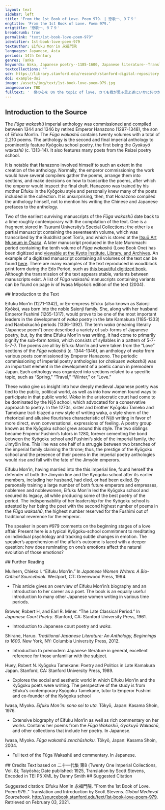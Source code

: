 ```yaml
---
layout: text
sidebar: left
title: 'From the 1st Book of Love. Poem 979. | 戀歌一、９７９'
engtitle: 'From the 1st Book of Love. Poem 979.'
origtitle: '戀歌一、９７９'
breadcrumb: true
permalink: "text/1st-book-love-poem-979"
identifier: 1st-book-love-poem-979
textauthor: Eifuku Mon'in 永福門院
languages: Japanese, Asia
periods: 14th Century
genres: Tanka
keywords: Waka, Japanese poetry--1185-1600, Japanese literature--Translations into English
textcollections: ""
sdr: https://library.stanford.edu/research/stanford-digital-repository 
doi: example-doi 
image: /assets/img/text/1st-book-love-poem-979.jpg
imagesource: TBD 
fulltext: '  戀の心を On the topic of love. さても我が思ふ思よ遂にいかに何のかひなき詠のみして Well, well, here I am,so many feelings I feel!What will become of them,with this good-for-nothinggaze I keep giving my thoughts? '
---
```

## Introduction to the Source 
<p>The <em>Fūga wakashū</em> imperial anthology was commissioned and compiled between 1344 and 1346 by retired Emperor Hanazono (1297-1348), the son of Eifuku Mon’in. The <em>Fūga wakashū</em> contains twenty volumes with a total of 2,210 poems. The anthology is the second and final imperial anthology to prominently feature Kyōgoku school poetry, the first being the <em>Gyokuyō wakashū</em> (c. 1313-14). It also features many poets from the Reizei poetry school.</p> <p>It is notable that Hanazono involved himself to such an extent in the creation of the anthology. Normally, the emperor commissioning the work would have several compilers gather the poems, arrange them into sections, and make decisions on how to transcribe the poems, after which the emperor would inspect the final draft. Hanazono was trained by his mother Eifuku in the Kyōgoku style and personally knew many of the poets included in the collection. It is unsurprising, then, that Honazono compiled the anthology himself, not to mention his writing the Chinese and Japanese prefaces to the anthology.</p> <p>Two of the earliest surviving manuscripts of the<em> Fūga wakashū</em> date back to a time roughly contemporary with the compilation of the text. One is a fragment stored in <a href="http://library.tsurumi-u.ac.jp/opac/opac_link/bibid/1000064153">Tsurumi University’s Special Collections</a>; the other is a partial manuscript containing the seventeenth volume, which was transcribed by the Buddhist poet Ton’a, and which is stored at the <a href="https://core.ac.uk/download/pdf/235263481.pdf">Itsuō Art Museum in Ōsaka</a>. A later manuscript produced in the late Muromachi period containing the tenth volume of <em>Fūga wakashū </em>(Love Book One) has been digitized and <a href="http://www.archives.kyoto.jp/websearchpe/detail?cls=152_old_books_catalog&pkey=0000000144">viewable at the Kyoto Institute, Library, and Archives</a>. An example of a digitized manuscript containing all volumes of the text can be found <a href="https://kotenseki.nijl.ac.jp/biblio/200006882/viewer/115">here</a>. There are many examples of the text reproduced in woodblock print form during the Edo Period, such as <a href="http://dl.ndl.go.jp/info:ndljp/pid/2579178">this beautiful digitized book</a>. Although the transmission of the text appears stable, variants between manuscripts exist. A list of <em>Fūga wakashū</em> manuscripts containing variants can be found on page iv of Iwasa Miyoko’s edition of the text (2004).</p>
## Introduction to the Text 
<p>Eifuku Mon’in (1271-1342), or Ex-empress Eifuku (also known as Saionji Kyōko), was born into the noble Saionji family. She, along with her husband Emperor Fushimi (1265-1317), would prove to be one of the most important leaders in the development of <em>waka</em> poetry in the late Kamakura (1185-1333) and Nanbokuchō periods (1336-1392). The term <em>waka</em> (meaning literally “Japanese poem”) once described a variety of sub-forms of Japanese poetry, but, by the time Eifuku Mon’in was writing, it had come to primarily signify the sub-form <em>tanka</em>, which consists of syllables in a pattern of 5-7-5-7-7. The poems are all by Eifuku Mon’in and were taken from the “Love” sections of the <em>Fūga wakashū</em> (c. 1344-1346), an anthology of <em>waka</em> from various poets commissioned by Emperor Hanazono. The periodic commissioning of imperial poetry anthologies (or <em>chokusen wakashū</em>) was an important element in the development of a poetic canon in premodern Japan. Each anthology was organized into sections related to a specific topic, such as “Spring,” “Travel,” “Winter,” or “Love.”</p> <p>These <em>waka</em> give us insight into how deeply medieval Japanese poetry was tied to the public, political world, as well as into how women found ways to participate in that public world. <em>Waka</em> in the aristocratic court had come to be dominated by the Nijō school, which advocated for a conservative approach to poetry. In the 1270s, sister and brother Kyōgoku Tameko and Tamekane trail-blazed a new style of writing waka, a style shorn of the rhetorical and allusive flourishes characteristic of Nijō writing in favor of more direct, even conversational, expressions of feeling. A poetry group known as the Kyōgoku school grew around this style. The two siblings became Emperor Fushimi’s tutors in 1280, forever cementing the bond between the Kyōgoku school and Fushimi’s side of the imperial family, the Jimyōin line. This line was one half of a struggle between two branches of the imperial family claiming the throne; thus, the prestige of the Kyōgoku school and the presence of their poems in the imperial poetry anthologies would rise and fall with the fate of the Jimyōin emperors.</p> <p>Eifuku Mon’in, having married into the this imperial line, found herself the defender of both the Jimyōin line and the Kyōgoku school after its earlier members, including her husband, had died, or had been exiled. By personally training a large number of both future emperors and empresses, noblemen and noblewomen, Eifuku Mon’in led the Kyōgoku school and secured its legacy, all while producing some of the best poetry of the period. The indispensability of her leadership for the Kyōgoku school is attested by her being the poet with the second highest number of poems in the <em>Fūga wakashū</em>, the highest number reserved for the Fushimi out of traditional reverence for the emperor.</p> <p dir="ltr" id="docs-internal-guid-853df79a-7fff-5a7a-57da-c38b98a79986">The speaker in poem #979 comments on the beginning stages of a love affair. Present here is a typical Kyōgoku-school commitment to meditating on individual psychology and tracking subtle changes in emotion. The speaker’s apprehension of the affair’s outcome is laced with a deeper question: how does ruminating on one’s emotions affect the natural evolution of those emotions?</p>
## Further Reading 
<p>Mulhern, Chieko I. “Eifuku Mon’in.” In <em>Japanese Women Writers: A Bio- Critical Sourcebook.</em> Westport, CT: Greenwood Press, 1994.</p> <ul> <li>This article gives an overview of Eifuku Mon’in’s biography and an introduction to her career as a poet. The book is an equally useful introduction to many other Japanese women writing in various time periods.</li> </ul> <p>Brower, Robert H, and Earl R. Miner. “The Late Classical Period.” In <em>Japanese Court Poetry.</em> Stanford, CA: Stanford University Press, 1961.</p> <ul> <li>Introduction to Japanese court poetry and <em>waka</em>.</li> </ul> <p>Shirane, Haruo. <em>Traditional Japanese Literature: An Anthology, Beginnings to 1600.</em> New York, NY: Columbia University Press, 2012.</p> <ul> <li>Introduction to premodern Japanese literature in general, excellent reference for those unfamiliar with the subject.</li> </ul> <p>Huey, Robert N. Kyōgoku Tamekane: Poetry and Politics in Late Kamakura Japan. Stanford, CA: Stanford University Press, 1989.</p> <ul> <li>Explores the social and aesthetic world in which Eifuku Mon’in and the Kyōgoku poets were writing. The perspective of the study is from Eifuku’s contemporary Kyōgoku Tamekane, tutor to Emperor Fushimi and co-founder of the Kyōgoku school</li> </ul> <p>Iwasa, Miyoko.<em> Eifuku Mon'in: sono sei to uta.</em> Tōkyō, Japan: Kasama Shoin, 1976.</p> <ul> <li>Extensive biography of Eifuku Mon’in as well as rich commentary on her works. Contains her poems from the <em>Fūga Wakashū</em>,<em> Gyokuyō Wakashū</em>, and other collections that include her poetry. In Japanese.</li> </ul> <p>Iwasa, Miyoko.<em> Fūga wakashū zenchūshaku.</em> Tōkyō, Japan: Kasama Shoin, 2004.</p> <ul> <li>Full text of the Fūga Wakashū and commentary. In Japanese.</li> </ul>
## Credits
Text based on 二十一代集 第8 (Twenty One Imperial Collections, Vol. 8); Taiyōsha; Date published: 1925, 
Translation by Scott Stevens, 
Encoded in TEI P5 XML by Danny Smith
## Suggested Citation
<p>Suggested citation: Eifuku Mon'in 永福門院.  "From the 1st Book of Love. Poem 979.." Translation and Introduction by Scott Stevens. <em>Global Medieval Sourcebook</em>. <a href="http://sourcebook.stanford.edu/text/1st-book-love-poem-979">http://sourcebook.stanford.edu/text/1st-book-love-poem-979</a>. Retrieved on February 03, 2021.</p>
